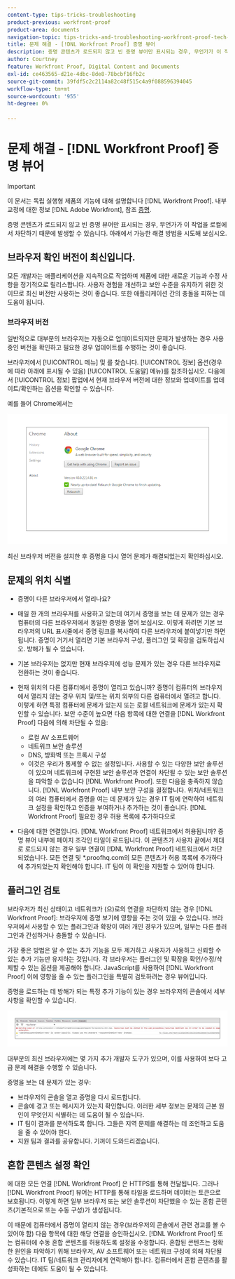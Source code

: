 ```yaml
---
content-type: tips-tricks-troubleshooting
product-previous: workfront-proof
product-area: documents
navigation-topic: tips-tricks-and-troubleshooting-workfront-proof-tech-corner
title: 문제 해결 - [!DNL Workfront Proof] 증명 뷰어
description: 증명 콘텐츠가 로드되지 않고 빈 증명 뷰어만 표시되는 경우, 무언가가 이 작업을 로컬에서 차단하기 때문에 발생할 수 있습니다.
author: Courtney
feature: Workfront Proof, Digital Content and Documents
exl-id: ce463565-d21e-4dbc-8de8-78bcbf16fb2c
source-git-commit: 39fdf5c2c2114a82c48f515c4a9f088596394045
workflow-type: tm+mt
source-wordcount: '955'
ht-degree: 0%

---
```


# 문제 해결 - [!DNL Workfront Proof] 증명 뷰어

<!-- Audited: 01/2024 -->

>[!IMPORTANT]
>
>이 문서는 독립 실행형 제품의 기능에 대해 설명합니다 [!DNL Workfront Proof]. 내부 교정에 대한 정보 [!DNL Adobe Workfront], 참조 [증명](../../../review-and-approve-work/proofing/proofing.md).

증명 콘텐츠가 로드되지 않고 빈 증명 뷰어만 표시되는 경우, 무언가가 이 작업을 로컬에서 차단하기 때문에 발생할 수 있습니다. 아래에서 가능한 해결 방법을 시도해 보십시오.

## 브라우저 확인 <!--and [!DNL Flash Player]--> 버전이 최신입니다.

모든 개발자는 애플리케이션을 지속적으로 작업하며 제품에 대한 새로운 기능과 수정 사항을 정기적으로 릴리스합니다. 사용자 경험을 개선하고 보안 수준을 유지하기 위한 것이므로 최신 버전만 사용하는 것이 좋습니다. 또한 애플리케이션 간의 충돌을 피하는 데 도움이 됩니다.

<!--
### [!DNL Flash Player] Plugin Version

To check your current [!DNL Flash Player] version visit the [[!DNL Adobe] website](http://www.adobe.com/software/flash/about/).

![ProofView_2.png](assets/proofview-2-350x199.png)

If your version number differs from the one listed for your platform go to the [[!DNL Flash Player] download page](http://get.adobe.com/flashplayer/otherversions/) and get the latest version.

Please note: we do recommend using the original [!DNL Adobe] plugin, so if your browser uses a built-in solution deactivate it and install the [!DNL Adobe] solution.
-->

### 브라우저 버전

일반적으로 대부분의 브라우저는 자동으로 업데이트되지만 문제가 발생하는 경우 사용 중인 버전을 확인하고 필요한 경우 업데이트를 수행하는 것이 좋습니다.

브라우저에서 [!UICONTROL 메뉴] 및 를 찾습니다. [!UICONTROL 정보] 옵션(경우에 따라 아래에 표시될 수 있음) [!UICONTROL 도움말] 메뉴)를 참조하십시오. 다음에서 [!UICONTROL 정보] 팝업에서 현재 브라우저 버전에 대한 정보와 업데이트를 업데이트/확인하는 옵션을 확인할 수 있습니다.

예를 들어 Chrome에서는

![Chrome 브라우저 버전](assets/proofview-3.png)

최신 브라우저 버전을 설치한 후 증명을 다시 열어 문제가 해결되었는지 확인하십시오.

<!--

## Ensure Your Local [!DNL Flash] Storage is Available

Our [!DNL Workfront Proof] Viewer is based on Flash, and we store some data about the proofs (i.e., comments, proof tiles, [!DNL Workfront Proof] Viewer settings) on your computer using [!DNL Flash Player]. If the [!DNL Workfront Proof] Viewer opens, but there is no content inside you will want to make sure that the Flash Storage is available on your machine and that [!DNL Workfront Proof] is allowed to use it.

If there is some storage allocated, but you're working with the bigger proofs with multiple pages and comments try to increase the [!DNL Flash] Storage and re-load your proof.

-->

## 문제의 위치 식별

* 증명이 다른 브라우저에서 열리나요?
* 매일 한 개의 브라우저를 사용하고 있는데 여기서 증명을 보는 데 문제가 있는 경우 컴퓨터의 다른 브라우저에서 동일한 증명을 열어 보십시오. 이렇게 하려면 기본 브라우저의 URL 표시줄에서 증명 링크를 복사하여 다른 브라우저에 붙여넣기만 하면 됩니다. 증명이 거기서 열리면 기본 브라우저 구성, 플러그인 및 확장을 검토하십시오. 방해가 될 수 있습니다.
* 기본 브라우저는 없지만 현재 브라우저에 성능 문제가 있는 경우 다른 브라우저로 전환하는 것이 좋습니다.
* 현재 위치의 다른 컴퓨터에서 증명이 열리고 있습니까?
증명이 컴퓨터의 브라우저에서 열리지 않는 경우 위치 및/또는 위치 외부의 다른 컴퓨터에서 열려고 합니다. 이렇게 하면 특정 컴퓨터에 문제가 있는지 또는 로컬 네트워크에 문제가 있는지 확인할 수 있습니다.
보안 수준이 높으면 다음 항목에 대한 연결을 [!DNL Workfront Proof] 다음에 의해 차단될 수 있음:

   * 로컬 AV 소프트웨어
   * 네트워크 보안 솔루션
   * DNS, 방화벽 또는 프록시 구성
   * 이것은 우리가 통제할 수 없는 설정입니다. 사용할 수 있는 다양한 보안 솔루션이 있으며 네트워크에 구현된 보안 솔루션과 연결이 차단될 수 있는 보안 솔루션을 파악할 수 없습니다 [!DNL Workfront Proof]. 또한 다음을 충족하지 않습니다. [!DNL Workfront Proof] 내부 보안 구성을 결정합니다. 위치/네트워크의 여러 컴퓨터에서 증명을 여는 데 문제가 있는 경우 IT 팀에 연락하여 네트워크 설정을 확인하고 인증을 부여하거나 추가하는 것이 좋습니다. [!DNL Workfront Proof] 필요한 경우 허용 목록에 추가하다으로

* 다음에 대한 연결입니다. [!DNL Workfront Proof] 네트워크에서 허용됩니까?
증명 뷰어 내부에 페이지 조각인 타일이 로드됩니다. 이 콘텐츠가 사용자 끝에서 제대로 로드되지 않는 경우 일부 연결이 [!DNL Workfront Proof] 네트워크에서 차단되었습니다. 모든 연결 및 *.proofhq.com의 모든 콘텐츠가 허용 목록에 추가하다에 추가되었는지 확인해야 합니다. IT 팀이 이 확인을 지원할 수 있어야 합니다.

## 플러그인 검토

브라우저가 최신 상태이고 네트워크가 (으)로의 연결을 차단하지 않는 경우 [!DNL Workfront Proof]: 브라우저에 증명 보기에 영향을 주는 것이 있을 수 있습니다. 브라우저에서 사용할 수 있는 플러그인과 확장이 여러 개인 경우가 있으며, 일부는 다른 플러그인과 간섭하거나 충돌할 수 있습니다.

가장 좋은 방법은 알 수 없는 추가 기능을 모두 제거하고 사용자가 사용하고 신뢰할 수 있는 추가 기능만 유지하는 것입니다. 각 브라우저는 플러그인 및 확장을 확인/수정/삭제할 수 있는 옵션을 제공해야 합니다. JavaScript를 사용하여 [!DNL Workfront Proof] 이에 영향을 줄 수 있는 플러그인을 특별히 검토하려는 경우 뷰어입니다.

증명을 로드하는 데 방해가 되는 특정 추가 기능이 있는 경우 브라우저의 콘솔에서 세부 사항을 확인할 수 있습니다.

![브라우저 콘솔](assets/proofview-4.png)

대부분의 최신 브라우저에는 몇 가지 추가 개발자 도구가 있으며, 이를 사용하여 보다 고급 문제 해결을 수행할 수 있습니다.

증명을 보는 데 문제가 있는 경우:

* 브라우저의 콘솔을 열고 증명을 다시 로드합니다.
* 콘솔에 경고 또는 메시지가 있는지 확인합니다. 이러한 세부 정보는 문제의 근본 원인이 무엇인지 식별하는 데 도움이 될 수 있습니다.
* IT 팀이 결과를 분석하도록 합니다. 그들은 지역 문제를 해결하는 데 조언하고 도움을 줄 수 있어야 한다.
* 지원 팀과 결과를 공유합니다. 기꺼이 도와드리겠습니다.

## 혼합 콘텐츠 설정 확인

에 대한 모든 연결 [!DNL Workfront Proof] 은 HTTPS를 통해 전달됩니다. 그러나 [!DNL Workfront Proof] 뷰어는 HTTP를 통해 타일을 로드하며 데이터는 토큰으로 보호됩니다. 이렇게 하면 일부 브라우저 또는 보안 솔루션이 차단했을 수 있는 혼합 콘텐츠(기본적으로 또는 수동 구성)가 생성됩니다.

이 때문에 컴퓨터에서 증명이 열리지 않는 경우(브라우저의 콘솔에서 관련 경고를 볼 수 있어야 함) 다음 항목에 대한 해당 연결을 승인하십시오. [!DNL Workfront Proof] 또는 컴퓨터에 수동 혼합 콘텐츠를 허용하도록 설정을 수정합니다. 혼합된 콘텐츠는 정확한 원인을 파악하기 위해 브라우저, AV 소프트웨어 또는 네트워크 구성에 의해 차단될 수 있습니다. IT 팀/네트워크 관리자에게 연락해야 합니다. 컴퓨터에서 혼합 콘텐츠를 활성화하는 데에도 도움이 될 수 있습니다.


